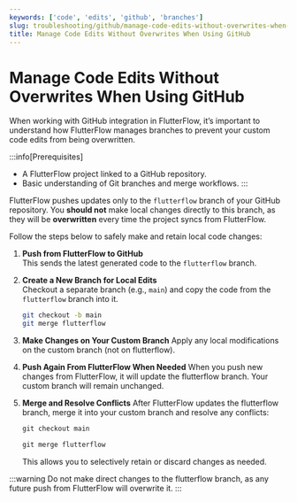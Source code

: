 ```yaml
---
keywords: ['code', 'edits', 'github', 'branches']
slug: troubleshooting/github/manage-code-edits-without-overwrites-when-using-github
title: Manage Code Edits Without Overwrites When Using GitHub
---
```


# Manage Code Edits Without Overwrites When Using GitHub

When working with GitHub integration in FlutterFlow, it’s important to understand how FlutterFlow manages branches to prevent your custom code edits from being overwritten.

:::info[Prerequisites]
- A FlutterFlow project linked to a GitHub repository.
- Basic understanding of Git branches and merge workflows.
:::

FlutterFlow pushes updates only to the `flutterflow` branch of your GitHub repository. You **should not** make local changes directly to this branch, as they will be **overwritten** every time the project syncs from FlutterFlow.

Follow the steps below to safely make and retain local code changes:

1. **Push from FlutterFlow to GitHub**  
   This sends the latest generated code to the `flutterflow` branch.

2. **Create a New Branch for Local Edits**  
   Checkout a separate branch (e.g., `main`) and copy the code from the `flutterflow` branch into it.

   ```bash
   git checkout -b main
   git merge flutterflow
   ```

3. **Make Changes on Your Custom Branch**
   Apply any local modifications on the custom branch (not on flutterflow).

4. **Push Again From FlutterFlow When Needed**
   When you push new changes from FlutterFlow, it will update the flutterflow branch. Your custom branch will remain unchanged.

5. **Merge and Resolve Conflicts**
   After FlutterFlow updates the flutterflow branch, merge it into your custom branch and resolve any conflicts:

      ```js
      git checkout main
      ```
      ```js
      git merge flutterflow
      ```
      This allows you to selectively retain or discard changes as needed.

:::warning
Do not make direct changes to the flutterflow branch, as any future push from FlutterFlow will overwrite it.
:::